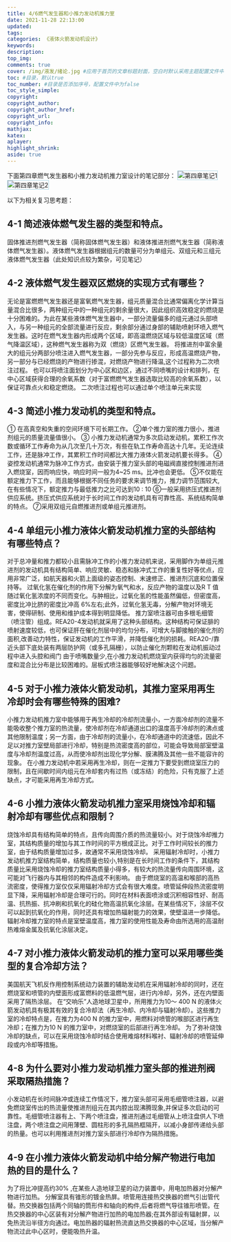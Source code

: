 ```yaml
---
title: 4/6燃气发生器和小推力发动机推力室
date: 2021-11-28 22:13:00
updated:
tags:
categories: 《液体火箭发动机设计》
keywords:
description:
top_img:
comments: true
cover: /img/液发/绪论.jpg #应用于首页的文章标题封面，空白时默认采用主题配置文件中89/92行的参数，可选false
toc: #目录，默认true
toc_number: #目录是否添加序号，配置文件中为false
toc_style_simple:
copyright:
copyright_author:
copyright_author_href:
copyright_url:
copyright_info:
mathjax:
katex:
aplayer:
highlight_shrink:
aside: true
---
```

下面第四章燃气发生器和小推力发动机推力室设计的笔记部分：
![第四章笔记1](/img/液发/14.jpeg)![第四章笔记2](/img/液发/15.jpeg)

以下为相关复习思考题：
## 4-1 简述液体燃气发生器的类型和特点。
固体推进剂燃气发生器（简称固体燃气发生器）和液体推进剂燃气发生器（简称液体燃气发生器）。液体燃气发生器根据组元的数量可分为单组元、双组元和三组元液体燃气发生器（此处知识点较为繁杂，可见笔记）

## 4-2 液体燃气发生器双区燃烧的实现方式有哪些？
无论是富燃燃气发生器还是富氧燃气发生器，组元质量混合比通常偏离化学计算当量混合比很多，两种组元中的一种组元的剩余量很大，因此组织高效稳定的燃烧是十分困难的。为此在某些液体燃气发生器中，一部分流量偏多的组元通过头部喷入，与另一种组元的全部流量进行反应，剩余部分通过身部的辅助喷射环喷入燃气发生器。这时在燃气发生器内形成两个区域，即高温燃烧区域与较低温度区域（燃气降温区域），这种燃气发生器称为双（燃烧）区燃气发生器。
将推进剂中富余量大的组元分两部分喷注进入燃气发生器，一部分先参与反应，形成高温燃烧产物，另一部分与已经燃烧的产物进行掺混，对燃烧产物进行降温,这个过程称为二次喷注过程。
也可以将喷注面划分为中心区和边区，通过不同喷嘴的设计和排列，在中心区域获得合理的余氧系数（对于富燃燃气发生器选取比较高的余氧系数），以保证可靠点火和稳定燃烧。
二次喷注过程也可以通过单个喷注单元来实现

## 4-3 简述小推力发动机的类型和特点。
① 在高真空和失重的空间环境下可长期工作。
②单个推力室的推力很小，推进剂组元的质量流量值很小。
③ 小推力发动机通常为多次启动发动机，累积工作次数或循环工作寿命为从几次至几十万次，有些在轨工作寿命高达十几年。无论连续工作，还是脉冲工作，其累积工作时间都比大推力液体火箭发动机要长得多。
④姿控发动机通常为脉冲工作方式，由安装于推力室头部的电磁阀直接控制推进剂进入燃烧室，因而响应快，响应时间一般为4~25 ms。比冲也会更低。
⑤不仅能在额定推力下工作，而且能够根据不同任务的要求来调节推力，推力调节范围较大,在有些情况下，额定推力与最低推力之比可达到10 : 10
⑥一般采用挤压式推进剂供应系统。挤压式供应系统对于长时间工作的发动机具有可靠性高、系统结构简单的特点。
⑦采用双组元自燃推进剂或单组元推进剂。

## 4-4 单组元小推力液体火箭发动机推力室的头部结构有哪些特点？
对于总冲量和推力都较小且需脉冲工作的小推力发动机来说，采用脚作为单组元推进剂的发动机具有结构简单、响应灵敏、稳态和脉冲式工作的重复性好等优点，应用非常广泛，如航天器和火箭上面级的姿态控制、末速修正、推进剂沉底和位置保持等。
过氧化氢在催化剂的作用下分解为氧气和水，反应产物的温度以及R T 值随过氧化氢浓度的不同而变化。与肿相比，过氧化氢的性能虽然偏低，但密度高，密度比冲比脐的密度比冲高 6%左右;此外，过氧化氢无毒，分解产物对环境无害，使得研制、使用和维护成本得到明显降低。
推力室喷注器可由多根毛细管（喷注管）组成。REA20-4发动机就采用了这种头部结构。这种结构可保证腓的喷射速度较低，也可保证肝在催化剂层中的均匀分布，可增大与脚接触的催化剂的面积,改善动力特性，保证发动机的工作平滑，并降低催化剂的损耗。REA20-/靠近头部下底处装有两层防护网（或多孔隔栅），以防止催化剂颗粒在发动机振动过程中进入头腔和阀门
由于喷嘴数量少,在小推力发动机燃烧室内获得均匀的流量密度和混合比分布是比较困难的。层板式喷注器能够较好地解决这个问题。

## 4-5 对于小推力液体火箭发动机，其推力室采用再生冷却时会有哪些特殊的困难?
小推力发动机推力室中能够用于再生冷却的冷却剂流量小，一方面冷却剂的流量不能吸收整个推力室的热流量，使冷却剂在冷却通道出口的温度高于冷却剂的沸点或其他限制温度；另一方面，由于冷却剂的流量小，在冷却通道中的流速低，因此不足以对推力室壁局部进行冷却，特别是热流密度高的部位，可能会导致局部室壁温度与冷却剂温度过高，从而使冷却剂出现化学分解、膜沸腾及其他一些不能容许的现象。
在小推力发动机中若采用再生冷却，则在一定推力下要受到燃烧室压力的限制，且在间歇时间内组元在冷却套内有过热（或冻结）的危险，只有克服了上述缺点，才可能采用再生冷却方式。

## 4-6 小推力液体火箭发动机推力室采用烧蚀冷却和辐射冷却有哪些优点和限制？
烧蚀冷却具有结构简单的特点，且传向周围介质的热流量较小。对于烧蚀冷却推力室，其结构质量的增加与其工作时间的平方根成正比。对于工作时间较长的推力室，由于结构质量增加过多，故通常不采用烧蚀冷却。
采用辐射冷却时，小推力发动机推力室结构简单，结构质量也较小,特别是在长时间工作的条件下，其结构质量比采用烧蚀冷却的推力室结构质量小得多，有较大的热流量传向周围环境，这可能对飞行器内与其相邻的构件造成不利影响。
由于燃烧室的高温和喉部的高热流密度，使得推力室仅仅采用辐射冷却方式会有很大难度。喷管延伸段热流密度明显下降，采用辐射冷却是合理可行的。同时在材料表面喷涂或沉积相容性好、耐高温、抗热振、抗冲刷和抗氧化的硅化物高温抗氧化涂层。在某些情况下，涂层不仅可以起到抗氧化的作用，同时还具有增加热辐射能力的效果，使壁温进一步降低。
辐射冷却推力室的特点是室壁温度高，推力室的使用性能及寿命由所选用的高温耐热难熔金属及抗氧化涂层决定。

## 4-7 对小推力液体火箭发动机的推力室可以采用哪些类型的复合冷却方法？
美国航天飞机反作用控制系统动力装置的辅助发动机在采用辐射冷却的同时，还在燃烧室和喷管的内壁面形成富燃料的低温燃气层，进行内冷却，另外，还在内壁面采用了隔热涂层。
在“交响乐”人造地球卫星中，所用推力为10〜 400 N 的液体火箭发动机具有极其有效的复合冷却法（再生冷却、内冷却与辐射冷却）。这些推力室的冷却特点是，在推力为400 N 的推力室中，用燃料对喷管的喉部区进行再生冷却；在推力为10 N 的推力室中，对燃烧室的后部进行再生冷却。
为了弥补烧蚀冷却的缺点，可以在采用烧蚀冷却时结合使用难熔材料喉衬、辐射冷却的喷管延伸段或内冷却等措施。

## 4-8 为什么要对小推力发动机推力室头部的推进剂阀采取隔热措施？
小发动机在长时间脉冲或连续工作情况下，推力室头部可采用毛细管喷注器，以避免燃烧室传出的热流量使推进剂组元在其内腔出现沸腾现象,并保证多次启动的可靠性。毛细管喷注器有上、下两个喷注盘，推进剂通过毛细管从上喷注盘供人下喷注盘，两个喷注盘之间用薄壁、圆柱形的多孔隔热框隔开，以减小身部传递给头部的热量。也可以利用推进剂对推力室头部进行冷却作为隔热措施。

## 4-9 在小推力液体火箭发动机中给分解产物进行电加热的目的是什么？
为了将比冲提高约30% ,在某些人造地球卫星的动力装置中，用电加热器对分解产物进行加热。
分解室具有锥形的镀金热屏。喷管用连接热交换器的燃气引出管代替。热交换器包括两个同轴的筒形件和轴向的构件,后者将燃气导往锥形喷管。在热交换器的中心区装有对分解产物进行加热的电加热器;在其外部设有辐射屏，以免热流沿半径方向通过。电加热器的辐射热流直达热交换器的中心区域，当分解产物流过此中心区时，便能吸热升温。

<style>
    p img{
        border: solid lightblue 1px;
    }
</style>